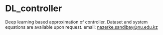 # DL_controller
Deep learning based approximation of controller.
Dataset and system equations are available upon request. 
email: nazerke.sandibay@nu.edu.kz
